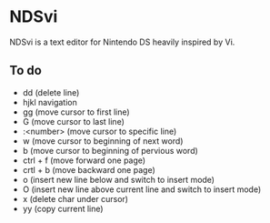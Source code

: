 
# NDSvi

NDSvi is a text editor for Nintendo DS heavily inspired by Vi.

## To do

- dd (delete line)
- hjkl navigation
- gg (move cursor to first line)
- G (move cursor to last line)
- :&lt;number&gt; (move cursor to specific line)
- w (move cursor to beginning of next word)
- b (move cursor to beginning of pervious word)
- ctrl + f (move forward one page)
- crtl + b (move backward one page)
- o (insert new line below and switch to insert mode)
- O (insert new line above current line and switch to insert mode)
- x (delete char under cursor)
- yy (copy current line)
